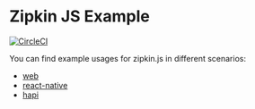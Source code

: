 # Zipkin JS Example

[![CircleCI](https://circleci.com/gh/openzipkin/zipkin-js-example.svg?style=svg)](https://circleci.com/gh/openzipkin/zipkin-js-example)

You can find example usages for zipkin.js in different scenarios:

- [web](web/)
- [react-native](react-native-example/)
- [hapi](hapi-example/)
